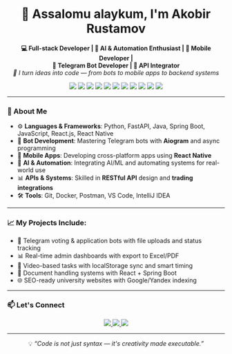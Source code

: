 <h1 align="center">👋 Assalomu alaykum, I'm Akobir Rustamov</h1>


<p align="center">
  <strong>💻 Full-stack Developer | 🤖 AI & Automation Enthusiast | 📱 Mobile Developer |<br/> 🤖 Telegram Bot Developer | 🔌 API Integrator</strong><br/>
  <em>🧠 I turn ideas into code — from bots to mobile apps to backend systems</em>
</p>

<p align="center">
  <img src="https://img.shields.io/badge/Python-3776AB?style=for-the-badge&logo=python&logoColor=white"/>
  <img src="https://img.shields.io/badge/FastAPI-005571?style=for-the-badge&logo=fastapi"/>
  <img src="https://img.shields.io/badge/PostgreSQL-316192?style=for-the-badge&logo=postgresql&logoColor=white"/>
  <img src="https://img.shields.io/badge/Java-ED8B00?style=for-the-badge&logo=java&logoColor=white"/>
  <img src="https://img.shields.io/badge/Spring_Boot-6DB33F?style=for-the-badge&logo=springboot&logoColor=white"/>
  <img src="https://img.shields.io/badge/React_Native-20232A?style=for-the-badge&logo=react&logoColor=61DAFB"/>
  <img src="https://img.shields.io/badge/React.js-20232A?style=for-the-badge&logo=react&logoColor=61DAFB"/>
  <img src="https://img.shields.io/badge/JavaScript-F7DF1E?style=for-the-badge&logo=javascript&logoColor=black"/>
  <img src="https://img.shields.io/badge/Aiogram-blue?style=for-the-badge"/>
  <img src="https://img.shields.io/badge/AI_Programming-orange?style=for-the-badge"/>
  <img src="https://img.shields.io/badge/Trading_APIs-009688?style=for-the-badge"/>
</p>

----

### 🚀 About Me

- ⚙️ **Languages & Frameworks**: Python, FastAPI, Java, Spring Boot, JavaScript, React.js, React Native
- 🤖 **Bot Development**: Mastering Telegram bots with **Aiogram** and async programming
- 📱 **Mobile Apps**: Developing cross-platform apps using **React Native**
- 🧠 **AI & Automation**: Integrating AI/ML and automating systems for real-world use
- 📊 **APIs & Systems**: Skilled in **RESTful API** design and **trading integrations**
- 🛠️ **Tools**: Git, Docker, Postman, VS Code, IntelliJ IDEA

----

### 📈 My Projects Include:

- 🎯 Telegram voting & application bots with file uploads and status tracking  
- 📊 Real-time admin dashboards with export to Excel/PDF  
- 🎥 Video-based tasks with localStorage sync and smart timing  
- 🧾 Document handling systems with React + Spring Boot  
- 🌐 SEO-ready university websites with Google/Yandex indexing

----

### 📫 Let's Connect

<p align="center">
  <a href="https://www.upwork.com/freelancers/akobirr" target="_blank">
    <img src="https://img.shields.io/badge/Upwork-6fda44?style=for-the-badge&logo=upwork&logoColor=white"/>
  </a>
  <a href="https://t.me/kobir_rustamov" target="_blank">
    <img src="https://img.shields.io/badge/Telegram-26A5E4?style=for-the-badge&logo=telegram&logoColor=white"/>
  </a>
  <a href="https://rustamovakobir.netlify.app" target="_blank">
    <img src="https://img.shields.io/badge/Website-000000?style=for-the-badge&logo=google-chrome&logoColor=white"/>
  </a>
</p>

----

<p align="center">
  💡 <em>“Code is not just syntax — it's creativity made executable.”</em>
</p>
